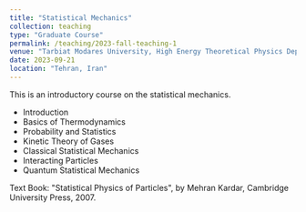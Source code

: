```yaml
---
title: "Statistical Mechanics"
collection: teaching
type: "Graduate Course"
permalink: /teaching/2023-fall-teaching-1
venue: "Tarbiat Modares University, High Energy Theoretical Physics Department"
date: 2023-09-21
location: "Tehran, Iran"
---
```


This is an introductory course on the statistical mechanics. 

- Introduction
- Basics of Thermodynamics
- Probability and Statistics
- Kinetic Theory of Gases
- Classical Statistical Mechanics
- Interacting Particles
- Quantum Statistical Mechanics

Text Book: "Statistical Physics of Particles", by Mehran Kardar, Cambridge University Press, 2007.